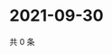 # 2021-09-30

共 0 条

<!-- BEGIN WEIBO -->
<!-- 最后更新时间 Thu Sep 30 2021 08:51:23 GMT+0800 (China Standard Time) -->

<!-- END WEIBO -->
